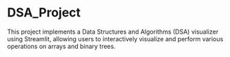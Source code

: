 # DSA_Project
This project implements a Data Structures and Algorithms (DSA) visualizer using Streamlit, allowing users to interactively visualize and perform various operations on arrays and binary trees.
